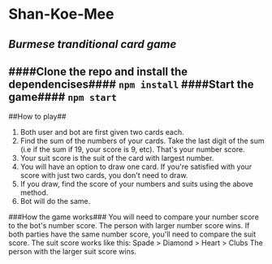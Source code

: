 # Shan-Koe-Mee

*Burmese tranditional card game*
---
####Clone the repo and install the dependencises####
`npm install`
####Start the game####
`npm start`
---

##How to play##
1. Both user and bot are first given two cards each. 
2. Find the sum of the numbers of your cards. Take the last digit of the sum (i.e if the sum if 19, your score is 9, etc). That's your number score.
3. Your suit score is the suit of the card with largest number. 
4. You will have an option to draw one card. If you're satisfied with your score with just two cards, you don't need to draw.
5. If you draw, find the score of your numbers and suits using the above method.
6. Bot will do the same. 

###How the game works###
You will need to compare your number score to the bot's number score. The person with larger number score wins. 
If both parties have the same number score, you'll need to compare the suit score. 
The suit score works like this: Spade > Diamond > Heart > Clubs
The person with the larger suit score wins.
